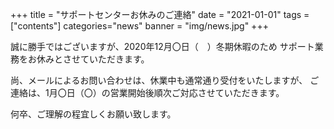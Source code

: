 +++
title = "サポートセンターお休みのご連絡"
date = "2021-01-01"
tags = ["contents"]
categories="news"
banner = "img/news.jpg"
+++

誠に勝手ではございますが、2020年12月〇日（　）冬期休暇のため
サポート業務をお休みとさせていただきます。
 
尚、メールによるお問い合わせは、休業中も通常通り受付をいたしますが、
ご連絡は、1月〇日（〇）の営業開始後順次ご対応させていただきます。
 
何卒、ご理解の程宜しくお願い致します。
 